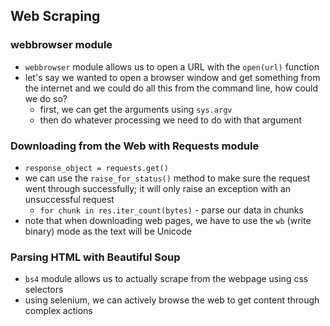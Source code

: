 ## Web Scraping
### webbrowser module
* `webbrowser` module allows us to open a URL with the `open(url)` function
* let's say we wanted to open a browser window and get something from the internet and we could do all this from the command line, how could we do so?
    - first, we can get the arguments using `sys.argv`
    - then do whatever processing we need to do with that argument

### Downloading from the Web with Requests module
* `response_object = requests.get()`
* we can use the `raise_for_status()` method to make sure the request went through successfully; it will only raise an exception with an unsuccessful request
    - `for chunk in res.iter_count(bytes)` - parse our data in chunks
* note that when downloading web pages, we have to use the `wb` (write binary) mode as the text will be Unicode

### Parsing HTML with Beautiful Soup
* `bs4` module allows us to actually scrape from the webpage using css selectors
* using selenium, we can actively browse the web to get content through complex actions